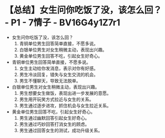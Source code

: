 # 【总结】女生问你吃饭了没，该怎么回？ - P1 - 7情子 - BV16G4y1Z7r1

-   女生问你吃饭了没，该怎么回？
    1.  青铜单位男生回答简单直接，不愿多说。
    2.  白银单位男生对女生稍微主动，表现出兴趣。
    3.  黄金单位男生回答不吃，引起女生好奇心。
-   青铜单位男生回答简单直接，不愿多说。
    1.  女生主动给你发消息，表示对你有好感。
    2.  男生冷淡回复，错失与女生交流的机会。
    3.  男生不懂聊天，导致无法脱单。
-   白银单位男生对女生稍微主动，表现出兴趣。
    1.  男生想要女生做饭，表现出进一步发展的意愿。
    2.  男生用开玩笑方式拉近与女生的关系。
    3.  男生通过逐步进攻，抓住机会与女生拉近关系。
-   黄金单位男生回答不吃，引起女生好奇心。
    1.  男生通过幽默回答引起女生好奇心。
    2.  男生通过巧妙回答打消女生的顾虑。
    3.  男生通过回答女生的测试，成功升级关系。